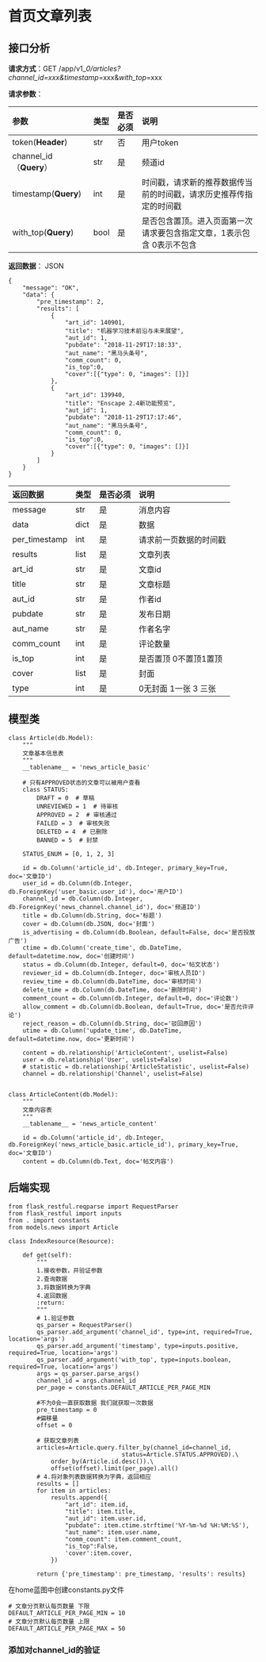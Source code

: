 # 首页文章列表

## 接口分析

**请求方式**：GET /app/v1\__0/articles?channel\_id=xxx&timestamp_=xxx&_with\_top_=xxx

**请求参数**：

| 参数 | 类型 | 是否必须 | 说明 |
| :--- | :--- | :--- | :--- |
| token\(**Header**\) | str | 否 | 用户token |
| channel\_id（**Query**） | str | 是 | 频道id |
| timestamp\(**Query**\) | int | 是 | 时间戳，请求新的推荐数据传当前的时间戳，请求历史推荐传指定的时间戳 |
| with\_top\(**Query**\) | bool | 是 | 是否包含置顶。进入页面第一次请求要包含指定文章，1表示包含 0表示不包含 |

**返回数据**： JSON

```
{
    "message": "OK",
    "data": {
        "pre_timestamp": 2,
        "results": [
            {
                "art_id": 140901,
                "title": "机器学习技术前沿与未来展望",
                "aut_id": 1,
                "pubdate": "2018-11-29T17:18:33",
                "aut_name": "黑马头条号",
                "comm_count": 0,
                "is_top":0,
                "cover":[{"type": 0, "images": []}]
            },
            {
                "art_id": 139940,
                "title": "Enscape 2.4新功能预览",
                "aut_id": 1,
                "pubdate": "2018-11-29T17:17:46",
                "aut_name": "黑马头条号",
                "comm_count": 0,
                "is_top":0,
                "cover":[{"type": 0, "images": []}]
            }
        ]
    }
}
```

| 返回数据 | 类型 | 是否必须 | 说明 |
| :--- | :--- | :--- | :--- |
| message | str | 是 | 消息内容 |
| data | dict | 是 | 数据 |
| per\_timestamp | int | 是 | 请求前一页数据的时间戳 |
| results | list | 是 | 文章列表 |
| art\_id | str | 是 | 文章id |
| title | str | 是 | 文章标题 |
| aut\_id | str | 是 | 作者id |
| pubdate | str | 是 | 发布日期 |
| aut\_name | str | 是 | 作者名字 |
| comm\_count | int | 是 | 评论数量 |
| is\_top | int | 是 | 是否置顶 0不置顶1置顶 |
| cover | list | 是 | 封面 |
| type | int | 是 | 0无封面 1一张 3 三张 |

## 模型类

```
class Article(db.Model):
    """
    文章基本信息表
    """
    __tablename__ = 'news_article_basic'

    # 只有APPROVED状态的文章可以被用户查看
    class STATUS:
        DRAFT = 0  # 草稿
        UNREVIEWED = 1  # 待审核
        APPROVED = 2  # 审核通过
        FAILED = 3  # 审核失败
        DELETED = 4  # 已删除
        BANNED = 5  # 封禁

    STATUS_ENUM = [0, 1, 2, 3]

    id = db.Column('article_id', db.Integer, primary_key=True,  doc='文章ID')
    user_id = db.Column(db.Integer, db.ForeignKey('user_basic.user_id'), doc='用户ID')
    channel_id = db.Column(db.Integer, db.ForeignKey('news_channel.channel_id'), doc='频道ID')
    title = db.Column(db.String, doc='标题')
    cover = db.Column(db.JSON, doc='封面')
    is_advertising = db.Column(db.Boolean, default=False, doc='是否投放广告')
    ctime = db.Column('create_time', db.DateTime, default=datetime.now, doc='创建时间')
    status = db.Column(db.Integer, default=0, doc='帖文状态')
    reviewer_id = db.Column(db.Integer, doc='审核人员ID')
    review_time = db.Column(db.DateTime, doc='审核时间')
    delete_time = db.Column(db.DateTime, doc='删除时间')
    comment_count = db.Column(db.Integer, default=0, doc='评论数')
    allow_comment = db.Column(db.Boolean, default=True, doc='是否允许评论')
    reject_reason = db.Column(db.String, doc='驳回原因')
    utime = db.Column('update_time', db.DateTime, default=datetime.now, doc='更新时间')

    content = db.relationship('ArticleContent', uselist=False)
    user = db.relationship('User', uselist=False)
    # statistic = db.relationship('ArticleStatistic', uselist=False)
    channel = db.relationship('Channel', uselist=False)


class ArticleContent(db.Model):
    """
    文章内容表
    """
    __tablename__ = 'news_article_content'

    id = db.Column('article_id', db.Integer, db.ForeignKey('news_article_basic.article_id'), primary_key=True, doc='文章ID')
    content = db.Column(db.Text, doc='帖文内容')
```

## 后端实现

```
from flask_restful.reqparse import RequestParser
from flask_restful import inputs
from . import constants
from models.news import Article

class IndexResource(Resource):

    def get(self):
        """
        1.接收参数，并验证参数
        2.查询数据
        3.将数据转换为字典
        4.返回数据
        :return:
        """
        # 1.验证参数
        qs_parser = RequestParser()
        qs_parser.add_argument('channel_id', type=int, required=True, location='args')
        qs_parser.add_argument('timestamp', type=inputs.positive, required=True, location='args')
        qs_parser.add_argument('with_top', type=inputs.boolean, required=True, location='args')
        args = qs_parser.parse_args()
        channel_id = args.channel_id
        per_page = constants.DEFAULT_ARTICLE_PER_PAGE_MIN

        #不为0会一直获取数据 我们就获取一次数据
        pre_timestamp = 0
        #偏移量
        offset = 0

        # 获取文章列表
        articles=Article.query.filter_by(channel_id=channel_id,
                                status=Article.STATUS.APPROVED).\
            order_by(Article.id.desc()).\
            offset(offset).limit(per_page).all()
        # 4.将对象列表数据转换为字典，返回相应
        results = []
        for item in articles:
            results.append({
                "art_id": item.id,
                "title": item.title,
                "aut_id": item.user.id,
                "pubdate": item.ctime.strftime('%Y-%m-%d %H:%M:%S'),
                "aut_name": item.user.name,
                "comm_count": item.comment_count,
                "is_top":False,
                'cover':item.cover,
            })

        return {'pre_timestamp': pre_timestamp, 'results': results}
```

在home蓝图中创建constants.py文件

```
# 文章分页默认每页数量 下限
DEFAULT_ARTICLE_PER_PAGE_MIN = 10
# 文章分页默认每页数量 上限
DEFAULT_ARTICLE_PER_PAGE_MAX = 50
```

### 添加对channel\_id的验证





